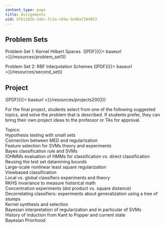 ```yaml
---
content_type: page
title: Assignments
uid: 6fb1102b-2dec-5c1a-c69a-5e98af204053
---
```


Problem Sets
------------

Problem Set 1: Kernel Hilbert Spaces  ([PDF]({{< baseurl >}}/resources/problem_set1))

Problem Set 2: RBF Interpolation Schemes ([PDF]({{< baseurl >}}/resources/second_set))

Project
-------

([PDF]({{< baseurl >}}/resources/projects2002))

For the final project, students select from one of the following suggested topics, and solve the problem that is described. If students prefer, they can bring their own project ideas to the professor or TAs for approval.

Topics:  
Hypothesis testing with small sets  
Connection between MED and regularization  
Feature selection for SVMs theory and experiments  
Bayes classification rule and SVMs  
IOHMMs evaluation of HMMs for classification vs. direct classification  
Reusing the test set datamining bounds  
Large-scale nonlinear least square regularization  
Viewbased classification  
Local vs. global classifiers experiments and theory  
RKHS invariance to measure historical math  
Concentration experiments (dot product vs. square distance)  
Decorrelating classifiers: experiments about generalization using a tree of stumps  
Kernel synthesis and selection  
Bayesian interpretation of regularization and in particular of SVMs  
History of induction from Kant to Popper and current state  
Bayesian Priorhood
